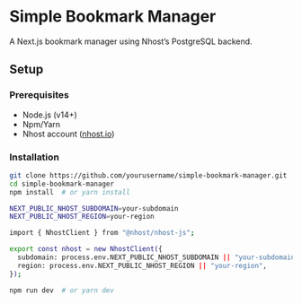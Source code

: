 # Simple Bookmark Manager  

A Next.js bookmark manager using Nhost’s PostgreSQL backend.  

## Setup  

### Prerequisites  
- Node.js (v14+)  
- Npm/Yarn  
- Nhost account ([nhost.io](https://nhost.io))  

### Installation  
```bash
git clone https://github.com/yourusername/simple-bookmark-manager.git
cd simple-bookmark-manager
npm install  # or yarn install

NEXT_PUBLIC_NHOST_SUBDOMAIN=your-subdomain  
NEXT_PUBLIC_NHOST_REGION=your-region  

import { NhostClient } from "@nhost/nhost-js";

export const nhost = new NhostClient({
  subdomain: process.env.NEXT_PUBLIC_NHOST_SUBDOMAIN || "your-subdomain",
  region: process.env.NEXT_PUBLIC_NHOST_REGION || "your-region",
});

npm run dev  # or yarn dev
